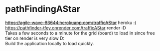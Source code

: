 # pathFindingAStar
~~https://agile-wave-83644.herokuapp.com/trafficAStar~~ heroku :(  <br>
https://pathfinder-tfey.onrender.com/trafficAStar render :D <br>
Takes a few seconds to a minute for the grid (board) to load in since free tier on render is very slow D: <br>
Build the application locally to load quickly. 
